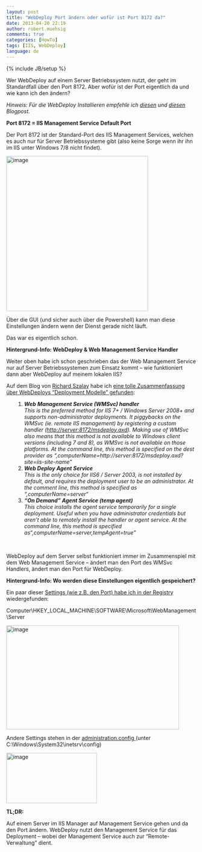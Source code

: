 ```yaml
---
layout: post
title: "WebDeploy Port ändern oder wofür ist Port 8172 da?"
date: 2013-04-20 22:19
author: robert.muehsig
comments: true
categories: [HowTo]
tags: [IIS, WebDeploy]
language: de
---
```

{% include JB/setup %}
<p>Wer WebDeploy auf einem Server Betriebssystem nutzt, der geht im Standardfall über den Port 8172. Aber wofür ist der Port eigentlich da und wie kann ich den ändern?</p> <p><em>Hinweis: Für die WebDeploy Installieren empfehle ich </em><a href="{{BASE_PATH}}/2012/11/06/setup-iis-8-fr-asp-net-webdeploy-auf-windows-8-und-windows-server-2012/"><em>diesen</em></a><em> und </em><a href="{{BASE_PATH}}/2012/10/15/web-deploy-per-webpi-installiert-und-iis-management-service-nicht-vorhanden/"><em>diesen</em></a><em> Blogpost.</em>&nbsp; </p> <p><strong>Port 8172 = IIS Management Service Default Port</strong></p> <p>Der Port 8172 ist der Standard-Port des IIS Management Services, welchen es auch nur für Server Betriebssysteme gibt (also keine Sorge wenn ihr ihn im IIS unter Windows 7/8 nicht findet).</p> <p><a href="{{BASE_PATH}}/assets/wp-images/image1825.png"><img title="image" style="border-top: 0px; border-right: 0px; border-bottom: 0px; border-left: 0px; display: inline" border="0" alt="image" src="{{BASE_PATH}}/assets/wp-images/image_thumb978.png" width="376" height="410"></a></p> <p>Über die GUI (und sicher auch über die Powershell) kann man diese Einstellungen ändern wenn der Dienst gerade nicht läuft.</p> <p>Das war es eigentlich schon. </p> <p><strong>Hintergrund-Info: WebDeploy &amp; Web Management Service Handler</strong></p> <p>Weiter oben habe ich schon geschrieben das der Web Management Service nur auf Server Betriebssystemen zum Einsatz kommt – wie funktioniert dann aber WebDeploy auf meinem lokalen IIS?</p> <p>Auf dem Blog von <a href="http://blog.richardszalay.com/">Richard Szalay</a> habe ich <a href="http://blog.richardszalay.com/2013/02/02/building-a-deployment-pipeline-with-msdeploy-part-4-server-configuration/">eine tolle Zusammenfassung über WebDeploys “Deployment Modelle” gefunden</a>:</p> <ol> <ol> <li><em><strong>Web</strong> <strong>Management Service (WMSvc) handler</strong><br>This is the preferred method for IIS 7+ / Windows Server 2008+ and supports non-administrator deployments. It piggybacks on the WMSvc (ie. remote IIS management) by registering a custom handler (</em><a href="http://server:8172/msdeploy.axd"><em>http://server:8172/msdeploy.axd</em></a><em>). Making use of WMSvc also means that this method is not available to Windows client versions (including 7 and 8), as WMSvc is not available on those platforms. At the command line, this method is specified on the dest provider as “,computerName=http://server:8172/msdeploy.axd?site=iis-site-name”<br></em> <li><em><strong>Web Deploy Agent Service</strong><br>This is the only choice for IIS6 / Server 2003, is not installed by default, and requires the deployment user to be an administrator. At the comment line, this method is specified as “,computerName=server“ </em> <li><em><strong>“On Demand” Agent Service (temp agent)<br></strong>This choice installs the agent service temporarily for a single deployment. Useful when you have administrator credentials but aren’t able to remotely install the handler or agent service. At the command line, this method is specified as“,computerName=server,tempAgent=true”</em></li></ol></ol> <p>&nbsp;</p> <p>WebDeploy auf dem Server selbst funktioniert immer im Zusammenspiel mit dem Web Management Service – ändert man den Port des WMSvc Handlers, ändert man den Port für WebDeploy.</p> <p><strong>Hintergrund-Info: Wo werden diese Einstellungen eigentlich gespeichert?</strong></p> <p>Ein paar dieser <a href="http://www.iis.net/learn/manage/remote-administration/remote-administration-for-iis-manager">Settings (wie z.B. den Port) habe ich in der Registry</a> wiedergefunden:</p> <p>Computer\HKEY_LOCAL_MACHINE\SOFTWARE\Microsoft\WebManagement\Server</p> <p><a href="{{BASE_PATH}}/assets/wp-images/image1826.png"><img title="image" style="border-top: 0px; border-right: 0px; border-bottom: 0px; border-left: 0px; display: inline" border="0" alt="image" src="{{BASE_PATH}}/assets/wp-images/image_thumb979.png" width="458" height="275"></a> </p> <p>Andere Settings stehen in der <a href="http://www.iis.net/configreference/system.webserver/management">administration.config </a>(unter C:\Windows\System32\inetsrv\config)</p> <p><a href="{{BASE_PATH}}/assets/wp-images/image1827.png"><img title="image" style="border-top: 0px; border-right: 0px; border-bottom: 0px; border-left: 0px; display: inline" border="0" alt="image" src="{{BASE_PATH}}/assets/wp-images/image_thumb980.png" width="240" height="133"></a> </p> <p><strong>TL;DR:</strong></p> <p>Auf einem Server im IIS Manager auf Management Service gehen und da den Port ändern. WebDeploy nutzt den Management Service für das Deployment – wobei der Management Service auch zur “Remote-Verwaltung” dient.</p>
